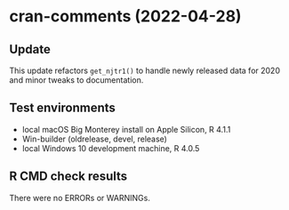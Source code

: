 # cran-comments (2022-04-28)
## Update 

This update refactors `get_njtr1()` to handle newly released data for 2020 and minor tweaks to documentation.

## Test environments
* local macOS Big Monterey install on Apple Silicon, R 4.1.1
* Win-builder (oldrelease, devel, release)
* local Windows 10 development machine, R 4.0.5

## R CMD check results
There were no ERRORs or WARNINGs.




